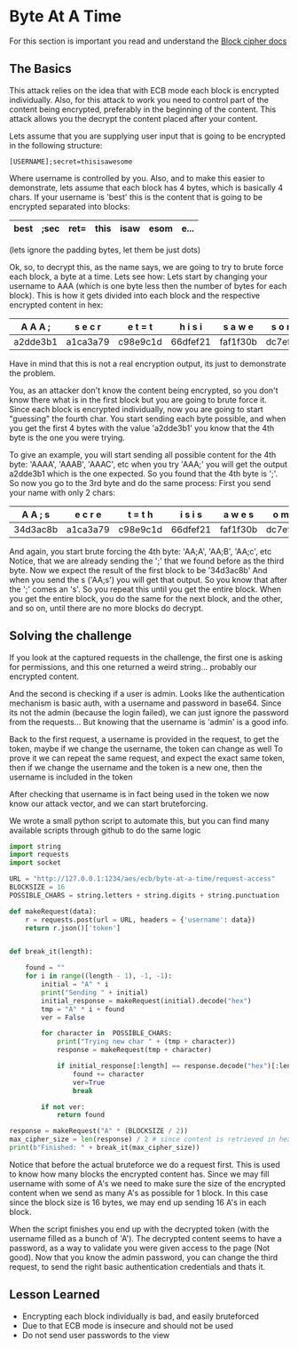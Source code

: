 # Byte At A Time

For this section is important you read and understand the [Block cipher docs](block-ciphers)

## The Basics

This attack relies on the idea that with ECB mode each block is encrypted individually.
Also, for this attack to work you need to control part of the content being encrypted, preferably in the beginning of the content.
This attack allows you the decrypt the content placed after your content.

Lets assume that you are supplying user input that is going to be encrypted in the following structure:

```[USERNAME];secret=thisisawesome```

Where username is controlled by you.
Also, and to make this easier to demonstrate, lets assume that each block has 4 bytes, which is basically 4 chars.
If your username is 'best' this is the content that is going to be encrypted separated into blocks:

| best | ;sec | ret= | this | isaw | esom | e... |
|------|------|------|------|------|------|------|

(lets ignore the padding bytes, let them be just dots)

Ok, so, to decrypt this, as the name says, we are going to try to brute force each block, a byte at a time. Lets see how:
Lets start by changing your username to AAA (which is one byte less then the number of bytes for each block).
This is how it gets divided into each block and the respective encrypted content in hex:

| A A A ;  | s e c r  | e t = t  | h i s i  | s a w e  | s o m e  | . . . . |
|----------|----------|----------|----------|----------|----------|---------|
| a2dde3b1 | a1ca3a79 | c98e9c1d | 66dfef21 | faf1f30b | dc7ef813 | 31a42c4 |

Have in mind that this is not a real encryption output, its just to demonstrate the problem.

You, as an attacker don't know the content being encrypted, so you don't know there what is in the first block but you are going to brute force it.
Since each block is encrypted individually, now you are going to start "guessing" the fourth char. You start sending each byte possible, and when you get the first 4 bytes with the value 'a2dde3b1' you know that the 4th byte is the one you were trying.

To give an example, you will start sending all possible content for the 4th byte: 'AAAA', 'AAAB', 'AAAC', etc when you try 'AAA;' you will get the output a2dde3b1 which is the one expected. So you found that the 4th byte is ';'.
So now you go to the 3rd byte and do the same process: First you send your name with only 2 chars:

| A A ; s  | e c r e  | t = t h  | i s i s  | a w e s  | o m e .  | . . . . |
|----------|----------|----------|----------|----------|----------|---------|
| 34d3ac8b | a1ca3a79 | c98e9c1d | 66dfef21 | faf1f30b | dc7ef813 | 31a42c4 |

And again, you start brute forcing the 4th byte: 'AA;A', 'AA;B', 'AA;c', etc
Notice, that we are already sending the ';' that we found before as the third byte.  Now we expect the result of the first block to be '34d3ac8b'
And when you send the s ('AA;s') you will get that output. So you know that after the ';' comes an 's'.
So you repeat this until you get the entire block. When you get the entire block, you do the same for the next block, and the other, and so on, until there are no more blocks do decrypt.

## Solving the challenge

If you look at the captured requests in the challenge, the first one is asking for permissions, and this one returned a weird string... probably our encrypted content.

And the second is checking if a user is admin. Looks like the authentication mechanism is basic auth, with a username and password in base64. Since its not the admin (because the login failed), we can just ignore the password from the requests... But knowing that the username is 'admin' is a good info.

Back to the first request, a username is provided in the request, to get the token, maybe if we change the username, the token can change as well
To prove it we can repeat the same request, and expect the exact same token, then if we change the username and the token is a new one, then the username is included in the token

After checking that username is in fact being used in the token we now know our attack vector, and we can start bruteforcing.

We wrote a small python script to automate this, but you can find many available scripts through github to do the same logic

```python
import string
import requests
import socket

URL = "http://127.0.0.1:1234/aes/ecb/byte-at-a-time/request-access"
BLOCKSIZE = 16
POSSIBLE_CHARS = string.letters + string.digits + string.punctuation

def makeRequest(data):
    r = requests.post(url = URL, headers = {'username': data})
    return r.json()['token']


def break_it(length):

    found = ""
    for i in range((length - 1), -1, -1):
        initial = "A" * i
        print("Sending " + initial)
        initial_response = makeRequest(initial).decode("hex")
        tmp = "A" * i + found
        ver = False

        for character in  POSSIBLE_CHARS:
            print("Trying new char " + (tmp + character))
            response = makeRequest(tmp + character)

            if initial_response[:length] == response.decode("hex")[:length]:
                found += character
                ver=True
                break

        if not ver:
            return found

response = makeRequest("A" * (BLOCKSIZE / 2))
max_cipher_size = len(response) / 2 # since content is retrieved in hex. every two chars are one byte
print(b"Finished: " + break_it(max_cipher_size))

```

Notice that before the actual bruteforce we do a request first.
This is used to know how many blocks the encrypted content has.
Since we may fill username with some of A's we need to make sure the size of the encrypted content when we send as many A's as possible for 1 block. In this case since the block size is 16 bytes, we may end up sending 16 A's in each block.

When the script finishes you end up with the decrypted token (with the username filled as a bunch of 'A'). The decrypted content seems to have a password, as a way to validate you were given access to the page (Not good). Now that you know the admin password, you can change the third request, to send the right basic authentication credentials and thats it.

## Lesson Learned

* Encrypting each block individually is bad, and easily bruteforced
* Due to that ECB mode is insecure and should not be used
* Do not send user passwords to the view
